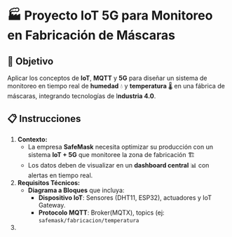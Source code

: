 # 🏭 Proyecto IoT 5G para Monitoreo en Fabricación de Máscaras

## 🎯 Objetivo
Aplicar los conceptos de **IoT**, **MQTT** y **5G** para diseñar un sistema de monitoreo en tiempo real de **humedad** 💧 y **temperatura** 🌡️ en una fábrica de máscaras, integrando tecnologías de I**ndustria 4.0**.

## 📋 Instrucciones
1. **Contexto:**
   * La empresa **SafeMask** necesita optimizar su producción con un sistema **IoT + 5G** que monitoree la zona de fabricación 🏗️
   * Los datos deben de visualizar en un **dashboard central** 📊 con alertas en tiempo real.
2. **Requisitos Técnicos:**
     * **Diagrama a Bloques** que incluya:
         - **Dispositivo IoT**: Sensores (DHT11, ESP32), actuadores y IoT Gateway.
         - **Protocolo MQTT**: Broker(MQTX), topics (ej: `safemask/fabricacion/temperatura`
4. 



